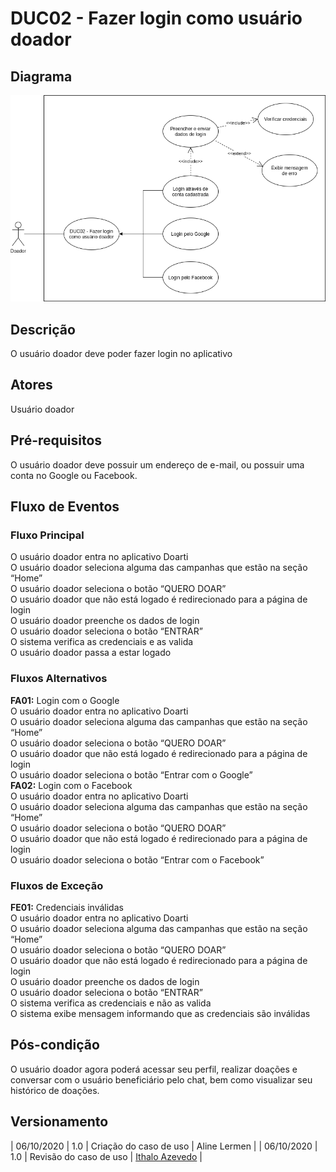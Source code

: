 # DUC02 - Fazer login como usuário doador  

## Diagrama  
![DUC02](../../../../assets/images/casosDeUso/DUC02.png)

## Descrição  
O usuário doador deve poder fazer login no aplicativo  
 
## Atores  
Usuário doador  

## Pré-requisitos  
O usuário doador deve possuir um endereço de e-mail, ou possuir uma conta no Google ou Facebook.  

## Fluxo de Eventos  

### Fluxo Principal  
O usuário doador entra no aplicativo Doarti  
O usuário doador seleciona alguma das campanhas que estão na seção “Home”  
O usuário doador seleciona o botão “QUERO DOAR”  
O usuário doador que não está logado é redirecionado para a página de login  
O usuário doador preenche os dados de login  
O usuário doador seleciona o botão “ENTRAR”  
O sistema verifica as credenciais e as valida  
O usuário doador passa a estar logado  

### Fluxos Alternativos  
**FA01:** Login com o Google  
O usuário doador entra no aplicativo Doarti  
O usuário doador seleciona alguma das campanhas que estão na seção “Home”  
O usuário doador seleciona o botão “QUERO DOAR”  
O usuário doador que não está logado é redirecionado para a página de login  
O usuário doador seleciona o botão “Entrar com o Google”  
**FA02:** Login com o Facebook  
O usuário doador entra no aplicativo Doarti  
O usuário doador seleciona alguma das campanhas que estão na seção “Home”  
O usuário doador seleciona o botão “QUERO DOAR”  
O usuário doador que não está logado é redirecionado para a página de login  
O usuário doador seleciona o botão “Entrar com o Facebook”  


### Fluxos de Exceção  
**FE01:** Credenciais inválidas  
O usuário doador entra no aplicativo Doarti  
O usuário doador seleciona alguma das campanhas que estão na seção “Home”  
O usuário doador seleciona o botão “QUERO DOAR”  
O usuário doador que não está logado é redirecionado para a página de login  
O usuário doador preenche os dados de login  
O usuário doador seleciona o botão “ENTRAR”  
O sistema verifica as credenciais e não as valida  
O sistema exibe mensagem informando que as credenciais são inválidas  


## Pós-condição  
O usuário doador agora poderá acessar seu perfil, realizar doações e conversar com o usuário beneficiário pelo chat, bem como visualizar seu histórico de doações.

## Versionamento
| 06/10/2020 | 1.0 | Criação do caso de uso | Aline Lermen |
| 06/10/2020 | 1.0 | Revisão do caso de uso | [Ithalo Azevedo](https://github.com/ithaloazevedo) |